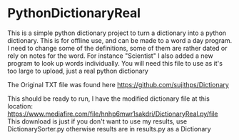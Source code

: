 # PythonDictionaryReal
This is a simple python dictionary project to turn a dictionary into a python dictionary. This is for offline use, and can be made to a word a day program. I need to change some of the definitions, some of them are rather dated or rely on notes for the word. For instance "Scientist" I also added a new program to look up words individually.
You will need this file to use as it's too large to upload, just a real python dictionary

The Original TXT file was found here https://github.com/sujithps/Dictionary

This should be ready to run, I have the modified dictionary file at this location: https://www.mediafire.com/file/hnhp6mwr1sakdri/DictionaryReal.py/file
This download is just if you don't want to use my results, use DictionarySorter.py otherwise results are in results.py as a Dictionary
